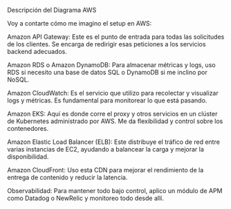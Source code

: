 Descripción del Diagrama AWS

Voy a contarte cómo me imagino el setup en AWS:

Amazon API Gateway: Este es el punto de entrada para todas las solicitudes de los clientes. Se encarga de redirigir esas peticiones a los servicios backend adecuados.

Amazon RDS o Amazon DynamoDB: Para almacenar métricas y logs, uso RDS si necesito una base de datos SQL o DynamoDB si me inclino por NoSQL.

Amazon CloudWatch: Es el servicio que utilizo para recolectar y visualizar logs y métricas. Es fundamental para monitorear lo que está pasando.

Amazon EKS: Aquí es donde corre el proxy y otros servicios en un clúster de Kubernetes administrado por AWS. Me da flexibilidad y control sobre los contenedores.

Amazon Elastic Load Balancer (ELB): Este distribuye el tráfico de red entre varias instancias de EC2, ayudando a balancear la carga y mejorar la disponibilidad.

Amazon CloudFront: Uso esta CDN para mejorar el rendimiento de la entrega de contenido y reducir la latencia.

Observabilidad: Para mantener todo bajo control, aplico un módulo de APM como Datadog o NewRelic y monitoreo todo desde allí.

